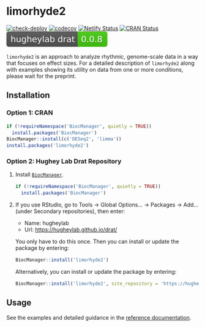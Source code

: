 # limorhyde2

[![check-deploy](https://github.com/hugheylab/limorhyde2/workflows/check-deploy/badge.svg)](https://github.com/hugheylab/limorhyde2/actions)
[![codecov](https://codecov.io/gh/hugheylab/limorhyde2/branch/master/graph/badge.svg)](https://codecov.io/gh/hugheylab/limorhyde2)
[![Netlify Status](https://api.netlify.com/api/v1/badges/2303634f-911d-4872-85ba-d3a04ed0b952/deploy-status)](https://app.netlify.com/sites/stupefied-engelbart-0482ba/deploys)
[![CRAN Status](https://www.r-pkg.org/badges/version/limorhyde2)](https://cran.r-project.org/package=limorhyde2)
[![drat version](https://raw.githubusercontent.com/hugheylab/drat/gh-pages/badges/limorhyde2_drat_badge.svg)](https://github.com/hugheylab/drat/tree/gh-pages/src/contrib)

`limorhyde2` is an approach to analyze rhythmic, genome-scale data in a way that focuses on effect sizes. For a detailed description of `limorhyde2` along with examples showing its utility on data from one or more conditions, please wait for the preprint.

## Installation

### Option 1: CRAN

```r
if (!requireNamespace('BiocManager', quietly = TRUE))
  install.packages('BiocManager')
BiocManager::install(c('DESeq2', 'limma'))
install.packages('limorhyde2')
```

### Option 2: Hughey Lab Drat Repository

1. Install [`BiocManager`](https://cran.r-project.org/package=BiocManager).

    ```r
    if (!requireNamespace('BiocManager', quietly = TRUE))
      install.packages('BiocManager')
    ```

1. If you use RStudio, go to Tools → Global Options... → Packages → Add... (under Secondary repositories), then enter:

    - Name: hugheylab
    - Url: https://hugheylab.github.io/drat/

    You only have to do this once. Then you can install or update the package by entering:

    ```r
    BiocManager::install('limorhyde2')
    ```

    Alternatively, you can install or update the package by entering:

    ```r
    BiocManager::install('limorhyde2', site_repository = 'https://hugheylab.github.io/drat/')
    ```

## Usage

See the examples and detailed guidance in the [reference documentation](https://limorhyde2.hugheylab.org/reference/index.html).
